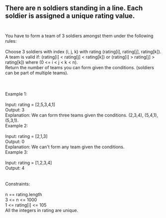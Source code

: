 ## There are n soldiers standing in a line. Each soldier is assigned a unique rating value. <br> <br> 
You have to form a team of 3 soldiers amongst them under the following rules: <br> <br> 
Choose 3 soldiers with index (i, j, k) with rating (rating[i], rating[j], rating[k]). <br> 
A team is valid if: (rating[i] < rating[j] < rating[k]) or (rating[i] > rating[j] > rating[k]) where (0 <= i < j < k < n). <br> 
Return the number of teams you can form given the conditions. (soldiers can be part of multiple teams). <br> <br> <br> <br> 
Example 1: <br> <br> 
Input: rating = [2,5,3,4,1] <br> 
Output: 3 <br> 
Explanation: We can form three teams given the conditions. (2,3,4), (5,4,1), (5,3,1). <br> 
Example 2: <br> <br> 
Input: rating = [2,1,3] <br> 
Output: 0 <br> 
Explanation: We can't form any team given the conditions. <br> 
Example 3: <br> <br> 
Input: rating = [1,2,3,4] <br> 
Output: 4 <br> <br> <br> 
Constraints: <br> <br> 
n == rating.length <br> 
3 <= n <= 1000 <br> 
1 <= rating[i] <= 105 <br> 
All the integers in rating are unique. <br> 
